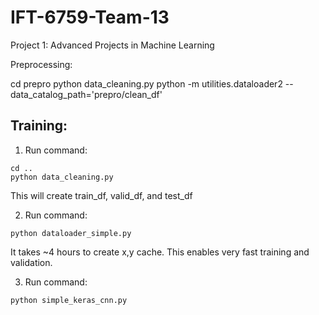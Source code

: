 # IFT-6759-Team-13
Project 1: Advanced Projects in Machine Learning

Preprocessing:

cd prepro
python data_cleaning.py
python -m utilities.dataloader2 --data_catalog_path='prepro/clean_df'

## Training:

1. Run command:

```
cd ..
python data_cleaning.py
```

This will create train_df, valid_df, and test_df

2. Run command: 

`python dataloader_simple.py`

It takes ~4 hours to create x,y cache. This enables very fast training and validation.

3. Run command:

`python simple_keras_cnn.py`
